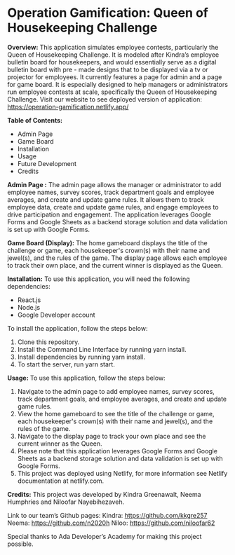 # Operation Gamification: Queen of Housekeeping Challenge

**Overview:**
This application simulates employee contests, particularly the Queen of Housekeeping Challenge. It is modeled after Kindra’s employee bulletin board for housekeepers, and would essentially serve as a digital bulletin board with pre - made designs that to be displayed via a tv or projector for employees. It currently features a page for admin and a page for game board. It is especially designed to help managers or administrators run employee contests at scale, specifically the Queen of Housekeeping Challenge. Visit our website to see deployed version of application: https://operation-gamification.netlify.app/

**Table of Contents:**

- Admin Page
- Game Board
- Installation
- Usage
- Future Development
- Credits

**Admin Page :**
The admin page allows the manager or administrator to add employee names, survey scores, track department goals and employee averages, and create and update game rules. It allows them to track employee data, create and update game rules, and engage employees to drive participation and engagement. The application leverages Google Forms and Google Sheets as a backend storage solution and data validation is set up with Google Forms.

**Game Board (Display):**
The home gameboard displays the title of the challenge or game, each housekeeper's crown(s) with their name and jewel(s), and the rules of the game. The display page allows each employee to track their own place, and the current winner is displayed as the Queen.

**Installation:**
To use this application, you will need the following dependencies:

- React.js
- Node.js
- Google Developer account

To install the application, follow the steps below:

1. Clone this repository.
2. Install the Command Line Interface by running yarn install.
3. Install dependencies by running yarn install.
4. To start the server, run yarn start.

**Usage:**
To use this application, follow the steps below:

1. Navigate to the admin page to add employee names, survey scores, track department goals, and employee averages, and create and update game rules.
2. View the home gameboard to see the title of the challenge or game, each housekeeper's crown(s) with their name and jewel(s), and the rules of the game.
3. Navigate to the display page to track your own place and see the current winner as the Queen.
4. Please note that this application leverages Google Forms and Google Sheets as a backend storage solution and data validation is set up with Google Forms.
5. This project was deployed using Netlify, for more information see Netlify documentation at netlify.com. 

**Credits:**
This project was developed by Kindra Greenawalt, Neema Humphries and Niloofar Nayebihezaveh.

Link to our team’s Github pages:
Kindra: https://github.com/kkgre257
Neema: https://github.com/n2020h
Niloo: https://github.com/niloofar62

Special thanks to Ada Developer’s Academy for making this project possible.
